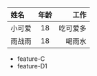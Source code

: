 | 姓名   | 年龄 |     工作 |
| :----- | :--: | -------: |
| 小可爱 |  18  | 吃可爱多 |
| 雨战雨 |  18  | 喝雨水   |
- feature-C
- feature-D1